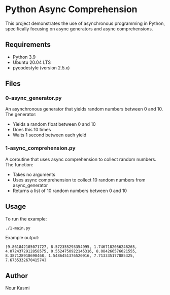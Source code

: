 # Python Async Comprehension

This project demonstrates the use of asynchronous programming in Python, specifically focusing on async generators and async comprehensions.

## Requirements

- Python 3.9
- Ubuntu 20.04 LTS
- pycodestyle (version 2.5.x)

## Files

### 0-async_generator.py
An asynchronous generator that yields random numbers between 0 and 10. The generator:
- Yields a random float between 0 and 10
- Does this 10 times
- Waits 1 second between each yield

### 1-async_comprehension.py
A coroutine that uses async comprehension to collect random numbers. The function:
- Takes no arguments
- Uses async comprehension to collect 10 random numbers from async_generator
- Returns a list of 10 random numbers between 0 and 10

## Usage

To run the example:

```bash
./1-main.py
```

Example output:
```
[9.861842105071727, 8.572355293354995, 1.7467182056248265, 4.0724372912858575, 0.5524750922145316, 8.084266576021555, 8.387128918690468, 1.5486451376520916, 7.713335177885325, 7.673533267041574]
```

## Author
Nour Kasmi 
